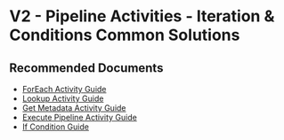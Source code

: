 ﻿<properties
    pageTitle="V2 - Pipeline Activities - Iteration & Conditions Common Solutions"
    description="V2 - Pipeline Activities - Iteration & Conditions Common Solutions"
    service=""
    resource=""
    authors="jaserano, v-miegge"
    authorAlias="jaserano"
    displayOrder=""
    selfHelpType="generic"
    supportTopicIds="32637161"
    resourceTags=""
    productPesIds="15613"
    cloudEnvironments="public"
    articleId="80f38fdf-8524-4bd9-8d23-c2a5694bcaa8"
/>

# V2 - Pipeline Activities - Iteration & Conditions Common Solutions

## **Recommended Documents**

* [ForEach Activity  Guide](https://docs.microsoft.com/azure/data-factory/control-flow-for-each-activity)<br>
* [Lookup Activity  Guide](https://docs.microsoft.com/azure/data-factory/control-flow-lookup-activity)<br>
* [Get Metadata Activity Guide](https://docs.microsoft.com/azure/data-factory/control-flow-get-metadata-activity)<br>
* [Execute Pipeline Activity Guide](https://docs.microsoft.com/azure/data-factory/control-flow-execute-pipeline-activity)<br>
* [If Condition Guide](https://docs.microsoft.com/azure/data-factory/control-flow-if-condition-activity)
